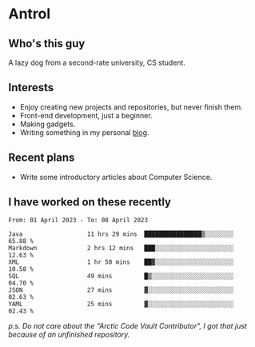 # Antrol

## Who's this guy

A lazy dog from a second-rate university, CS student.

## Interests

* Enjoy creating new projects and repositories, but never finish them.
* Front-end development, just a beginner.
* Making gadgets.
* Writing something in my personal [blog](https://blog.antrol.xyz/).

## Recent plans

* Write some introductory articles about Computer Science.

<!--
* Try to develop a website for [Anime4KCPP](https://github.com/TianZerL/Anime4KCPP).
* Develop a Markdown renderer which user can customize its css, of course it is GUI-based.~~(If I could finish  it before getting bored)~~
* Work with my [teammates](https://github.com/SWJTU-Lazy-Dogs).
* Find something interests me, as a hobby after finishing my ~~boring~~ homework.
-->

## I have worked on these recently

<!--START_SECTION:waka-->

```text
From: 01 April 2023 - To: 08 April 2023

Java                  11 hrs 29 mins  ████████████████▒░░░░░░░░   65.88 %
Markdown              2 hrs 12 mins   ███░░░░░░░░░░░░░░░░░░░░░░   12.63 %
XML                   1 hr 50 mins    ██▓░░░░░░░░░░░░░░░░░░░░░░   10.58 %
SQL                   49 mins         █▒░░░░░░░░░░░░░░░░░░░░░░░   04.70 %
JSON                  27 mins         ▓░░░░░░░░░░░░░░░░░░░░░░░░   02.63 %
YAML                  25 mins         ▓░░░░░░░░░░░░░░░░░░░░░░░░   02.43 %
```

<!--END_SECTION:waka-->

*p.s.  Do not care about the "Arctic Code Vault Contributor", I got that just because of an unfinished repository.*

<!--
**qzmlgfj/qzmlgfj** is a ✨ _special_ ✨ repository because its `README.md` (this file) appears on your GitHub profile.

Here are some ideas to get you started:

- 🔭 I’m currently working on ...
- 🌱 I’m currently learning ...
- 👯 I’m looking to collaborate on ...
- 🤔 I’m looking for help with ...
- 💬 Ask me about ...
- 📫 How to reach me: ...
- 😄 Pronouns: ...
- ⚡ Fun fact: ...
-->
